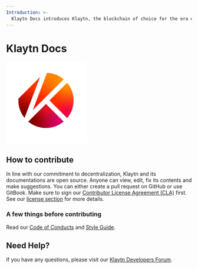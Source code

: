 ```yaml
---
Introduction: >-
  Klaytn Docs introduces Klaytn, the blockchain of choice for the era of web3 with high performance and great user experience. In these documents you will find detailed explanations on Klaytn along with guidelines and instructions on how to use Klaytn and interact with the Klaytn network.
---
```


# Klaytn Docs 

![Klaytn Docs](images/klaytn.png)

## How to contribute <a id="how-to-contribute"></a>

In line with our commitment to decentralization, Klaytn and its documentations are open source. Anyone can view, edit, fix its contents and make suggestions. You can either create a pull request on GitHub or use GitBook. Make sure to sign our [Contributor License Agreement (CLA)](https://cla-assistant.io/klaytn/klaytn) first. See our [license section](https://github.com/Krustuniverse-Klaytn-Group/test-klaytn-docs/wiki#license) for more details.

### A few things before contributing <a id="a-few-things"></a>

Read our [Code of Conducts](https://github.com/Krustuniverse-Klaytn-Group/test-klaytn-docs/blob/master/code-of-conduct.md) and [Style Guide](https://github.com/Krustuniverse-Klaytn-Group/test-klaytn-docs/blob/master/style-guide.md).

## Need Help? <a href="#need-help" id="need-help"></a>

If you have any questions, please visit our [Klaytn Developers Forum](https://forum.klaytn.com/).
